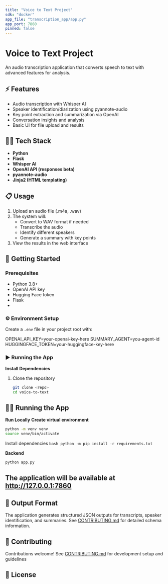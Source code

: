 ```yaml
---
title: "Voice to Text Project"
sdk: "docker"
app_file: "transcription_app/app.py"
app_port: 7860
pinned: false
---
```


# Voice to Text Project

An audio transcription application that converts speech to text with advanced features for analysis.

## ⚡ Features

- Audio transcription with Whisper AI
- Speaker identification/diarization using pyannote-audio
- Key point extraction and summarization via OpenAI
- Conversation insights and analysis
- Basic UI for file upload and results

## 👨‍💻 Tech Stack

- **Python**
- **Flask**
- **Whisper AI**
- **OpenAI API (responses beta)**
- **pyannote-audio**
- **Jinja2 (HTML templating)**
  
## 📋 Usage

1. Upload an audio file (.m4a, .wav)
2. The system will:
   - Convert to WAV format if needed
   - Transcribe the audio
   - Identify different speakers
   - Generate a summary with key points
3. View the results in the web interface

## 🚀 Getting Started

### Prerequisites
- Python 3.8+
- OpenAI API key
- Hugging Face token
- Flask
- 
### ⚙️ **Environment Setup**
Create a `.env` file in your project root with:

OPENAI_API_KEY=your-openai-key-here
SUMMARY_AGENT=you-agent-id
HUGGINGFACE_TOKEN=your-huggingface-key-here
### ▶️ **Running the App**
**Install Dependencies**
1. Clone the repository
   ```bash
   git clone <repo>
   cd voice-to-text
   ```

## 🏃‍♂️ Running the App

**Run Locally**
**Create virtual environment**
```bash
python -m venv venv
source venv/bin/activate


``` 
   Install dependencies
    ```bash
    python -m pip install -r requirements.txt
    ```



**Backend**
```bash
python app.py
```

The application will be available at http://127.0.0.1:7860
---

## 📄 Output Format

The application generates structured JSON outputs for transcripts, speaker identification, and summaries. See [CONTRIBUTING.md](/transcription_app/CONTRIBUTING.md) for detailed schema information.

## 🤝 Contributing

Contributions welcome! See [CONTRIBUTING.md](/transcription_app/CONTRIBUTING.md) for development setup and guidelines

## 📝 License